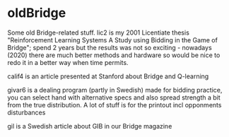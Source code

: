 # oldBridge
Some old Bridge-related stuff.
lic2 is my 2001 Licentiate thesis "Reinforcement Learning Systems
A Study using Bidding in the Game of Bridge"; spend 2 years but the results was not so exciting - nowadays (2020) there are much better methods and hardware so would be nice to redo it in a better way when time permits.

calif4 is an article presented at Stanford about Bridge and Q-learning

givar6 is a dealing program (partly in Swedish) made for bidding practice, you can select hand with alternative specs and also spread strength a bit from the true distribution. A lot of stuff is for the printout incl opponments disturbances

gil is a Swedish article about GIB in our Bridge magazine
